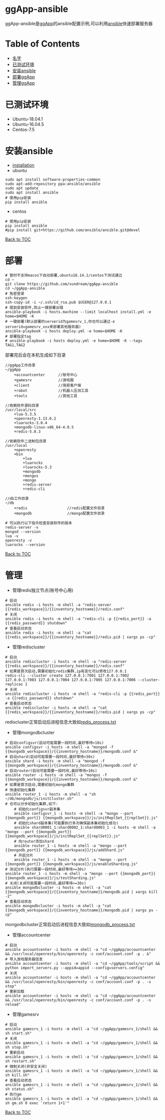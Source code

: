 ggApp-ansible
=============
ggApp-ansible是[ggApp](https://github.com/sundream/ggApp)的ansible配置示例,可以利用[ansible](https://github.com/ansible/ansible)快速部署服务器

Table of Contents
================

* [名字](#ggApp-ansible)
* [已测试环境](#已测试环境)
* [安装ansible](#安装ansible)
* [部署ggApp](#部署)
* [管理ggApp](#管理)


已测试环境
=========
* Ubuntu-18.04.1
* Ubuntu-16.04.5
* Centos-7.5

安装ansible
===========
* [installation](https://docs.ansible.com/ansible/latest/installation_guide/intro_installation.html)
* ubuntu
```
sudo apt install software-properties-common
sudo apt-add-repository ppa:ansible/ansible
sudo apt update
sudo apt install ansible
# 使用pip安装
pip install ansible
```
* centos
```
# 使用pip安装
pip install ansible
#pip install git+https://github.com/ansible/ansible.git@devel
```

[Back to TOC](#table-of-contents)

部署
====
```
# 暂时不支持macos下自动部署,ubuntu18.14.1/centos下测试通过
cd ~
git clone https://github.com/sundream/ggApp-ansible
cd ~/ggApp-ansible
# 免密登录
ssh-keygen
ssh-copy-id -i ~/.ssh/id_rsa.pub $USER@127.0.0.1
# 提前安装软件,防止一键部署出错
ansible-playbook -i hosts.machine --limit localhost install.yml -e home=$HOME -K
# 一键部署(默认部署的serverid为gamesrv_1,你也可以通过-e serverid=gamesrv_xxx来部署其他服务器)
ansible-playbook -i hosts deploy.yml -e home=$HOME -K
# 部署指定tag
# ansible-playbook -i hosts deploy.yml -e home=$HOME -K --tags TAG1,TAG2
```
部署完后会在本机生成如下目录
```
//ggApp工作目录
~/ggApp
	+accountcenter		//账号中心
	+gamesrv			//游戏服
	+client				//简易客户端
	+robot				//机器人压测工具
	+tools				//其他工具

//依赖软件源码目录
/usr/local/src
	+lua-5.3.5
	+openresty-1.13.6.2
	+luarocks-3.0.4
	+mongodb-linux-x86_64-4.0.5
	+redis-5.0.3

//依赖软件二进制包目录
/usr/local
	+openresty
	+bin
		+lua
		+luarocks
		+luarocks-5.3
		+mongodb
		+mongos
		+mongo
		+redis-server
		+redis-cli

//db工作目录
~/db
	+redis					//redis配置文件目录
	+mongodb				//mongo配置文件目录

# 可以执行以下指令检查安装软件的版本
redis-server -v
mongod --version
lua -v
openresty -v
luarocks --version
```

[Back to TOC](#table-of-contents)

管理
====
* 管理redis独立节点(账号中心用)
```
# 启动
ansible redis -i hosts -m shell -a "redis-server {{redis_workspace}}/{{inventory_hostname}}/redis.conf"
# 关闭
ansible redis -i hosts -m shell -a "redis-cli -p {{redis_port}} -a {{redis_password}} shutdown"
# 查看启动状态
ansible redis -i hosts -m shell -a "cat {{redis_workspace}}/{{inventory_hostname}}/redis.pid | xargs ps -cp"
```
* 管理rediscluster
```
# 启动
ansible rediscluster -i hosts -m shell -a "redis-server {{redis_workspace}}/{{inventory_hostname}}/redis.conf"
# 如果是首次启动,需要初始化redis集群,ip有变化可以修改127.0.0.1
redis-cli --cluster create 127.0.0.1:7001 127.0.0.1:7002 127.0.0.1:7003 127.0.0.1:7004 127.0.0.1:7005 127.0.0.1:7006 --cluster-replicas 1
# 关闭
ansible rediscluster -i hosts -m shell -a "redis-cli -p {{redis_port}} -a {{redis_password}} shutdown"
# 查看启动状态
ansible rediscluster -i hosts -m shell -a "cat {{redis_workspace}}/{{inventory_hostname}}/redis.pid | xargs ps -cp"
```
rediscluster正常启动后进程信息大致如[redis_process.txt](https://github.com/sundream/ggApp-ansible/blob/master/redis_process.txt)

* 管理mongodbcluster
```
# 启动configsvr(启动可能需要一段时间,最好等待>10s)
ansible configsvr -i hosts -m shell -a "mongod -f {{mongodb_workspace}}/{{inventory_hostname}}/mongodb.conf &"
# 启动shard(启动可能需要一段时间,最好等待>30s)
ansible shard -i hosts -m shell -a "mongod -f {{mongodb_workspace}}/{{inventory_hostname}}/mongodb.conf &"
# 启动router(启动可能需要一段时间,最好等待>10s)
ansible router -i hosts -m shell -a "mongos -f {{mongodb_workspace}}/{{inventory_hostname}}/mongodb.conf &"
# 如果是首次启动,需要初始化mongo集群
# 快速初始化集群
ansible router_1 -i hosts -m shell -a "sh ~/db/mongodb/js/initCluster.sh"
# 也可以分步初始化集群,如下:
	# 初始化configsvr副本集
	ansible configsvr_1 -i hosts -m shell -a "mongo --port {{mongodb_port}} {{mongodb_workspace}}/js/initReplSet_{{replSet}}.js"
	# 初始化shard副本集(可能要执行多次确保副本集初始化成功)
	ansible shard0001_1:shard0002_1:shard0003_1 -i hosts -m shell -a "mongo --port {{mongodb_port}} {{mongodb_workspace}}/js/initReplSet_{{replSet}}.js"
	# 向router添加shard
	ansible router_1 -i hosts -m shell -a "mongo --port {{mongodb_port}} {{mongodb_workspace}}/js/addShard.js"
	# 开启分片
	ansible router_1 -i hosts -m shell -a "mongo --port {{mongodb_port}} {{mongodb_workspace}}/js/enableSharding.js"
# 测试分片(执行需要一段时间,最好等待>=30s)
ansible router_1 -i hosts -m shell -a "mongo --port {{mongodb_port}} {{mongodb_workspace}}/js/testSharding.js"
# 关闭(关闭可能需要一段时间,最好等待>=30s)
ansible mongodbcluster -i hosts -m shell -a "cat {{mongodb_workspace}}/{{inventory_hostname}}/mongodb.pid | xargs kill -2"
# 查看启动状态
ansible mongodbcluster -i hosts -m shell -a "cat {{mongodb_workspace}}/{{inventory_hostname}}/mongodb.pid | xargs ps -cp"
```
mongodbcluster正常启动后进程信息大致如[mongodb_process.txt](https://github.com/sundream/ggApp-ansible/blob/master/mongodb_process.txt)

* 管理accountcenter
```
# 启动
ansible accountcenter -i hosts -m shell -a "cd ~/ggApp/accountcenter && /usr/local/openresty/bin/openresty -c conf/account.conf -p . &"
# 导入游戏服务器信息
ansible accountcenter -i hosts -m shell -a "cd ~/ggApp/tools/script && python import_servers.py --appid=appid --config=servers.config"
# 关闭
ansible accountcenter -i hosts -m shell -a "cd ~/ggApp/accountcenter && /usr/local/openresty/bin/openresty -c conf/account.conf -p . -s stop"
# 重新加载
ansible accountcenter -i hosts -m shell -a "cd ~/ggApp/accountcenter && /usr/local/openresty/bin/openresty -c conf/account.conf -p . -s reload"
```
* 管理gamesrv
```
# 启动
ansible gamesrv_1 -i hosts -m shell -a "cd ~/ggApp/gamesrv_1/shell && sh start.sh"
# 关闭
ansible gamesrv_1 -i hosts -m shell -a "cd ~/ggApp/gamesrv_1/shell && sh stop.sh"
# 重新启动
ansible gamesrv_1 -i hosts -m shell -a "cd ~/ggApp/gamesrv_1/shell && sh restart.sh"
# 强制关闭(非安全关闭)
ansible gamesrv_1 -i hosts -m shell -a "cd ~/ggApp/gamesrv_1/shell && sh kill.sh"
# 查看启动状态
ansible gamesrv_1 -i hosts -m shell -a "cd ~/ggApp/gamesrv_1/shell && sh status.sh"
# 执行gm
ansible gamesrv_1 -i hosts -m shell -a "cd ~/ggApp/gamesrv_1/shell && sh gm.sh 0 exec 'return 1+1'"
```

[Back to TOC](#table-of-contents)
